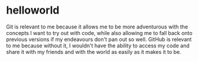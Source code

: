 # helloworld

Git is relevant to me because it allows me to be more adventurous with the concepts I want to try out with code, while also allowing me to fall back onto previous versions if my endeavours don't pan out so well. GitHub is relevant to me because without it, I wouldn't have the ability to access my code and share it with my friends and with the world as easily as it makes it to be.